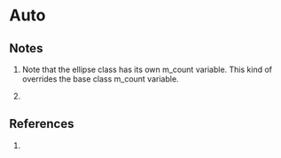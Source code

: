 # Auto

## Notes
1. Note that the ellipse class has its own m_count variable. This kind of overrides the base class m_count variable. 

2. 

## References

1. 

